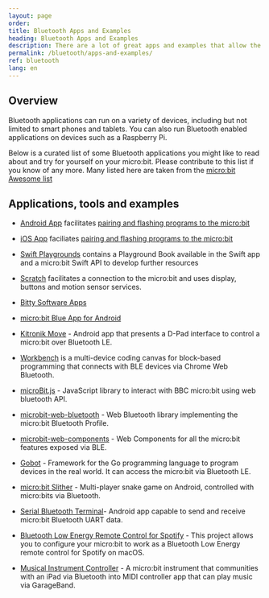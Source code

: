 ```yaml
---
layout: page
order:
title: Bluetooth Apps and Examples
heading: Bluetooth Apps and Examples
description: There are a lot of great apps and examples that allow the micro:bit to talk to a smartphone over BLE
permalink: /bluetooth/apps-and-examples/
ref: bluetooth
lang: en
---
```


## Overview

Bluetooth applications can run on a variety of devices, including but not limited to smart phones and tablets. You can also run Bluetooth enabled applications on devices such as a Raspberry Pi.

Below is a curated list of some Bluetooth applications you might like to read about and try for yourself on your micro:bit. Please contribute to this list if you know of any more. Many listed here are taken from the [micro:bit Awesome list](https://github.com/carlosperate/awesome-microbit)

## Applications, tools and examples

- [Android App](https://play.google.com/store/apps/details?id=com.samsung.microbit) facilitates [pairing and flashing programs to the micro:bit](https://support.microbit.org/en/support/solutions/articles/19000051025-pairing-and-flashing-code-via-bluetooth)

- [iOS App](https://apps.apple.com/gb/app/micro-bit/id1092687276) faciliates [pairing and flashing programs to the micro:bit](https://support.microbit.org/en/support/solutions/articles/19000051025-pairing-and-flashing-code-via-bluetooth)

- [Swift Playgrounds](https://github.com/microbit-foundation/microbit-swift-playgrounds) contains a Playground Book available in the Swift app and a micro:bit Swift API to develop further resources

- [Scratch](https://scratch.mit.edu/microbit) facilitates a connection to the micro:bit and uses display, buttons and motion sensor services.

- [Bitty Software Apps](https://bittysoftware.blogspot.com/p/applications.html)

- [micro:bit Blue App for Android](https://github.com/microbit-foundation/microbit-blue)

- [Kitronik Move](https://play.google.com/store/apps/details?id=com.kitronik.blemove) - Android app that presents a D-Pad interface to control a micro:bit over Bluetooth LE.

- [Workbench](https://edu.workbencheducation.com/partners/microbit) is a multi-device coding canvas for block-based programming that connects with BLE devices via Chrome Web Bluetooth.

- [microBit.js](https://github.com/antefact/microBit.js) - JavaScript library to interact with BBC micro:bit using web bluetooth API.

- [microbit-web-bluetooth](https://github.com/thegecko/microbit-web-bluetooth) - Web Bluetooth library implementing the micro:bit Bluetooth Profile.

- [microbit-web-components](https://github.com/thegecko/microbit-web-components) - Web Components for all the micro:bit features exposed via BLE.

- [Gobot](https://gobot.io/documentation/platforms/microbit/) - Framework for the Go programming language to program devices in the real world. It can access the micro:bit via Bluetooth LE.

- [micro:bit Slither](https://github.com/novucs/microbit-slither) - Multi-player snake game on Android, controlled with micro:bits via Bluetooth.

- [Serial Bluetooth Terminal](https://play.google.com/store/apps/details?id=de.kai_morich.serial_bluetooth_terminal)- Android app capable to send and receive micro:bit Bluetooth UART data.

- [Bluetooth Low Energy Remote Control for Spotify](https://www.hackster.io/josejuansanchez/bluetooth-low-energy-remote-control-for-spotify-3438d1) - This project allows you to configure your micro:bit to work as a Bluetooth Low Energy remote control for Spotify on macOS.

- [Musical Instrument Controller](https://phwallen.github.io/microbit-music-controller/) - A micro:bit instrument that communities with an iPad via Bluetooth into MIDI controller app that can play music via GarageBand.
